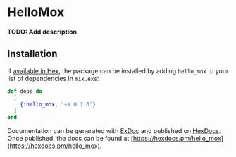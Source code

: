 # HelloMox

**TODO: Add description**

## Installation

If [available in Hex](https://hex.pm/docs/publish), the package can be installed
by adding `hello_mox` to your list of dependencies in `mix.exs`:

```elixir
def deps do
  [
    {:hello_mox, "~> 0.1.0"}
  ]
end
```

Documentation can be generated with [ExDoc](https://github.com/elixir-lang/ex_doc)
and published on [HexDocs](https://hexdocs.pm). Once published, the docs can
be found at [https://hexdocs.pm/hello_mox](https://hexdocs.pm/hello_mox).

